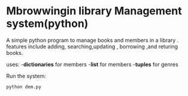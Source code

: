 # Mbrowwingin library Management system(python)

A simple python program to manage books and members in a library . features include adding, searching,updating ,
borrowing ,and returing books.

uses:
-**dictionaries** for members
-**list** for members
-**tuples** for genres

Run the system:
```bash
python dem.py
